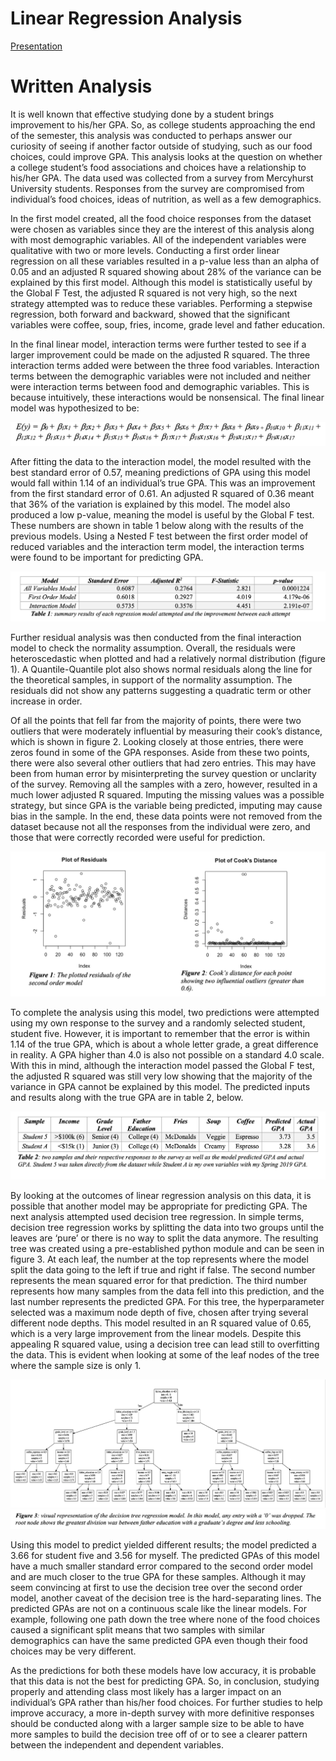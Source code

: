 # Linear Regression Analysis

[Presentation](https://abgaddi.github.io/course_projects/TM/food_presentation.pdf)

# Written Analysis
It is well known that effective studying done by a student brings improvement to his/her GPA.  So, as college students approaching the end of the semester, this analysis was conducted to perhaps answer our curiosity of seeing if another factor outside of studying, such as our food choices, could improve GPA. This analysis looks at the question on whether a college student’s food associations and choices have a relationship to his/her GPA. The data used was collected from a survey from Mercyhurst University students.  Responses from the survey are compromised from individual’s food choices, ideas of nutrition, as well as a few demographics.  

In the first model created, all the food choice responses from the dataset were chosen as variables since they are the interest of this analysis along with most demographic variables.  All of the independent variables were qualitative with two or more levels.  Conducting a first order linear regression on all these variables resulted in a p-value less than an alpha of 0.05 and an adjusted R squared showing about 28% of the variance can be explained by this first model.  Although this model is statistically useful by the Global F Test, the adjusted R squared is not very high, so the next strategy attempted was to reduce these variables.  Performing a stepwise regression, both forward and backward, showed that the significant variables were coffee, soup, fries, income, grade level and father education.

In the final linear model, interaction terms were further tested to see if a larger improvement could be made on the adjusted R squared.  The three interaction terms added were between the three food variables.  Interaction terms between the demographic variables were not included and neither were interaction terms between food and demographic variables.  This is because intuitively, these interactions would be nonsensical. The final linear model was hypothesized to be:

![image](equation.png)

After fitting the data to the interaction model, the model resulted with the best standard error of 0.57, meaning predictions of GPA using this model would fall within 1.14 of an individual’s true GPA. This was an improvement from the first standard error of 0.61.  An adjusted R squared of 0.36 meant that 36% of the variation is explained by this model.  The model also produced a low p-value, meaning the model is useful by the Global F test.  These numbers are shown in table 1 below along with the results of the previous models. Using a Nested F test between the first order model of reduced variables and the interaction term model, the interaction terms were found to be important for predicting GPA. 

![image](table.png)

Further residual analysis was then conducted from the final interaction model to check the normality assumption.  Overall, the residuals were heteroscedastic when plotted and had a relatively normal distribution (figure 1).  A Quantile-Quantile plot also shows normal residuals along the line for the theoretical samples, in support of the normality assumption. The residuals did not show any patterns suggesting a quadratic term or other increase in order. 

Of all the points that fell far from the majority of points, there were two outliers that were moderately influential by measuring their cook’s distance, which is shown in figure 2.  Looking closely at those entries, there were zeros found in some of the GPA responses.  Aside from these two points, there were also several other outliers that had zero entries.  This may have been from human error by misinterpreting the survey question or unclarity of the survey.  Removing all the samples with a zero, however, resulted in a much lower adjusted R squared.  Imputing the missing values was a possible strategy, but since GPA is the variable being predicted, imputing may cause bias in the sample. In the end, these data points were not removed from the dataset because not all the responses from the individual were zero, and those that were correctly recorded were useful for prediction. 

![image](residuals.png)

To complete the analysis using this model, two predictions were attempted using my own response to the survey and a randomly selected student, student five.  However, it is important to remember that the error is within 1.14 of the true GPA, which is about a whole letter grade, a great difference in reality.  A GPA higher than 4.0 is also not possible on a standard 4.0 scale. With this in mind, although the interaction model passed the Global F test, the adjusted R squared was still very low showing that the majority of the variance in GPA cannot be explained by this model.  The predicted inputs and results along with the true GPA are in table 2, below.

![image](table2.png)

By looking at the outcomes of linear regression analysis on this data, it is possible that another model may be appropriate for predicting GPA.  The next analysis attempted used decision tree regression.  In simple terms, decision tree regression works by splitting the data into two groups until the leaves are ‘pure’ or there is no way to split the data anymore.  The resulting tree was created using a pre-established python module and can be seen in figure 3.  At each leaf, the number at the top represents where the model split the data going to the left if true and right if false.  The second number represents the mean squared error for that prediction. The third number represents how many samples from the data fell into this prediction, and the last number represents the predicted GPA. For this tree, the hyperparameter selected was a maximum node depth of five, chosen after trying several different node depths.  This model resulted in an R squared value of 0.65, which is a very large improvement from the linear models.  Despite this appealing R squared value, using a decision tree can lead still to overfitting the data. This is evident when looking at some of the leaf nodes of the tree where the sample size is only 1.

![image](tree.png)
![image](tree_desc.png)

Using this model to predict yielded different results; the model predicted a 3.66 for student five and 3.56 for myself. The predicted GPAs of this model have a much smaller standard error compared to the second order model and are much closer to the true GPA for these samples.  Although it may seem convincing at first to use the decision tree over the second order model, another caveat of the decision tree is the hard-separating lines.  The predicted GPAs are not on a continuous scale like the linear models.  For example, following one path down the tree where none of the food choices caused a significant split means that two samples with similar demographics can have the same predicted GPA even though their food choices may be very different.

As the predictions for both these models have low accuracy, it is probable that this data is not the best for predicting GPA.  So, in conclusion, studying properly and attending class most likely has a larger impact on an individual’s GPA rather than his/her food choices.  For further studies to help improve accuracy, a more in-depth survey with more definitive responses should be conducted along with a larger sample size to be able to have more samples to build the decision tree off of or to see a clearer pattern between the independent and dependent variables.

